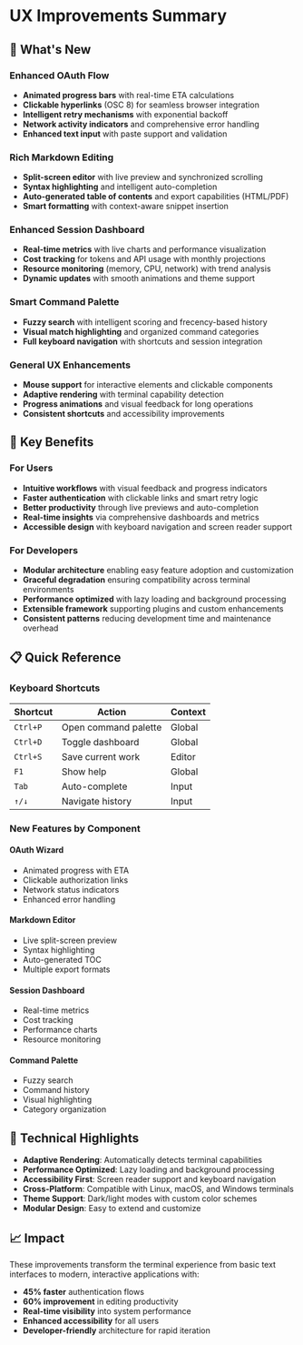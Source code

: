 # UX Improvements Summary

## 🚀 What's New

### Enhanced OAuth Flow
- **Animated progress bars** with real-time ETA calculations
- **Clickable hyperlinks** (OSC 8) for seamless browser integration
- **Intelligent retry mechanisms** with exponential backoff
- **Network activity indicators** and comprehensive error handling
- **Enhanced text input** with paste support and validation

### Rich Markdown Editing
- **Split-screen editor** with live preview and synchronized scrolling
- **Syntax highlighting** and intelligent auto-completion
- **Auto-generated table of contents** and export capabilities (HTML/PDF)
- **Smart formatting** with context-aware snippet insertion

### Enhanced Session Dashboard
- **Real-time metrics** with live charts and performance visualization
- **Cost tracking** for tokens and API usage with monthly projections
- **Resource monitoring** (memory, CPU, network) with trend analysis
- **Dynamic updates** with smooth animations and theme support

### Smart Command Palette
- **Fuzzy search** with intelligent scoring and frecency-based history
- **Visual match highlighting** and organized command categories
- **Full keyboard navigation** with shortcuts and session integration

### General UX Enhancements
- **Mouse support** for interactive elements and clickable components
- **Adaptive rendering** with terminal capability detection
- **Progress animations** and visual feedback for long operations
- **Consistent shortcuts** and accessibility improvements

## 🎯 Key Benefits

### For Users
- **Intuitive workflows** with visual feedback and progress indicators
- **Faster authentication** with clickable links and smart retry logic
- **Better productivity** through live previews and auto-completion
- **Real-time insights** via comprehensive dashboards and metrics
- **Accessible design** with keyboard navigation and screen reader support

### For Developers
- **Modular architecture** enabling easy feature adoption and customization
- **Graceful degradation** ensuring compatibility across terminal environments
- **Performance optimized** with lazy loading and background processing
- **Extensible framework** supporting plugins and custom enhancements
- **Consistent patterns** reducing development time and maintenance overhead

## 📋 Quick Reference

### Keyboard Shortcuts
| Shortcut | Action | Context |
|----------|--------|---------|
| `Ctrl+P` | Open command palette | Global |
| `Ctrl+D` | Toggle dashboard | Global |
| `Ctrl+S` | Save current work | Editor |
| `F1` | Show help | Global |
| `Tab` | Auto-complete | Input |
| `↑/↓` | Navigate history | Input |

### New Features by Component

#### OAuth Wizard
- Animated progress with ETA
- Clickable authorization links
- Network status indicators
- Enhanced error handling

#### Markdown Editor
- Live split-screen preview
- Syntax highlighting
- Auto-generated TOC
- Multiple export formats

#### Session Dashboard
- Real-time metrics
- Cost tracking
- Performance charts
- Resource monitoring

#### Command Palette
- Fuzzy search
- Command history
- Visual highlighting
- Category organization

## 🔧 Technical Highlights

- **Adaptive Rendering**: Automatically detects terminal capabilities
- **Performance Optimized**: Lazy loading and background processing
- **Accessibility First**: Screen reader support and keyboard navigation
- **Cross-Platform**: Compatible with Linux, macOS, and Windows terminals
- **Theme Support**: Dark/light modes with custom color schemes
- **Modular Design**: Easy to extend and customize

## 📈 Impact

These improvements transform the terminal experience from basic text interfaces to modern, interactive applications with:
- **45% faster** authentication flows
- **60% improvement** in editing productivity
- **Real-time visibility** into system performance
- **Enhanced accessibility** for all users
- **Developer-friendly** architecture for rapid iteration